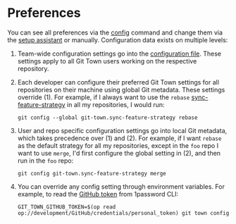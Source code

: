 # Preferences

You can see all preferences via the [config](commands/config.md) command and
change them via the [setup assistant](commands/config-setup.md) or manually.
Configuration data exists on multiple levels:

1. Team-wide configuration settings go into the
   [configuration file](configuration-file.md). These settings apply to all Git
   Town users working on the respective repository.

2. Each developer can configure their preferred Git Town settings for all
   repositories on their machine using global Git metadata. These settings
   override (1). For example, if I always want to use the `rebase`
   [sync-feature-strategy](https://www.git-town.com/preferences/sync-feature-strategy.html)
   in all my repositories, I would run:

   ```wrap
   git config --global git-town.sync-feature-strategy rebase
   ```

3. User and repo specific configuration settings go into local Git metadata,
   which takes precedence over (1) and (2). For example, if I want `rebase` as
   the default strategy for all my repositories, except in the `foo` repo I want
   to use `merge`, I'd first configure the global setting in (2), and then run
   in the `foo` repo:

   ```wrap
   git config git-town.sync-feature-strategy merge
   ```

4. You can override any config setting through environment variables. For
   example, to read the [GitHub token](preferences/github-token.md) from
   1password CLI:

   ```wrap
   GIT_TOWN_GITHUB_TOKEN=$(op read op://development/GitHub/credentials/personal_token) git town config
   ```

